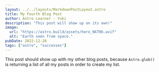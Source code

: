 ```yaml
---
layout: ../../layouts/MarkdownPostLayout.astro
title: My Fourth Blog Post
author: Astro Learner - Yuki
description: "This post will show up on its own!"
image: 
  url: "https://astro.build/assets/hero_NkT0b.avif"
  alt: "Earth seen from space."
pubDate: 2022-12-28
tags: ["astro", "successes"]
---
```

This post should show up with my other blog posts, because `Astro.glob()` is returning a list of all my posts in order to create my list.
